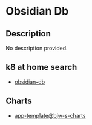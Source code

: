 # Obsidian Db

## Description

No description provided.

## k8 at home search

- [obsidian-db](https://nanne.dev/k8s-at-home-search/#/obsidian-db)

## Charts

- [app-template@bjw-s-charts](https://bjw-s.github.io/helm-charts/)
